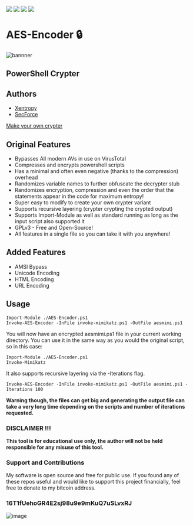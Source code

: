 <a href="https://github.com/chainski/AES-Encoder"><img src="https://img.shields.io/badge/OPEN--SOURCE-YES-green"></a>
<a href="https://github.com/chainski/AES-Encoder"><img src="https://img.shields.io/badge/license-GPL--3.0-orange"></a> 
<a href="https://github.com/Chainski/AES-Encoder/blob/main/AES-Encoder.ps1"><img src="https://img.shields.io/badge/power-shell-blue"></a> 
<a href="https://github.com/chainski/AES-Encoder"><img src="https://img.shields.io/github/downloads/chainski/AES-Encoder/total"></a> 


# AES-Encoder 🔒 
![bannner](https://user-images.githubusercontent.com/96607632/197303769-6294023f-4b99-4bf7-a6bb-52dd1a5e6b4f.png)

## PowerShell Crypter 

## Authors

- [Xentropy](http://twitter.com/SamuelAnttila)
- [SecForce](http://twitter.com/SECFORCE_LTD)

[Make your own crypter](https://netsec.expert/2020/02/06/write-a-crypter-in-any-language.html)

## Original Features

- Bypasses All modern AVs in use on VirusTotal 
- Compresses and encrypts powershell scripts
- Has a minimal and often even negative (thanks to the compression) overhead
- Randomizes variable names to further obfuscate the decrypter stub
- Randomizes encryption, compression and even the order that the statements appear in the code for maximum entropy!
- Super easy to modify to create your own crypter variant
- Supports recursive layering (crypter crypting the crypted output)
- Supports Import-Module as well as standard running as long as the input script also supported it
- GPLv3 - Free and Open-Source!
- All features in a single file so you can take it with you anywhere!

## Added Features

- AMSI Bypass
- Unicode Encoding
- HTML Encoding
- URL Encoding

## Usage

```
Import-Module ./AES-Encoder.ps1
Invoke-AES-Encoder -InFile invoke-mimikatz.ps1 -OutFile aesmimi.ps1
```

You will now have an encrypted aesmimi.ps1 file in your current working directory. You can use it in the same way as you would the original script, so in this case:

```
Import-Module ./AES-Encoder.ps1
Invoke-Mimikatz
```
It also supports recursive layering via the -Iterations flag.

```
Invoke-AES-Encoder -InFile invoke-mimikatz.ps1 -OutFile aesmimi.ps1 -Iterations 100
```
**Warning though, the files can get big and generating the output file can take a very long time depending on the scripts and number of iterations requested.**


### DISCLAIMER !!! 

**This tool is for educational use only, the author will not be held responsible for any misuse of this tool.**



### Support and Contributions
My software is open source and free for public use. 
If you found any of these repos useful and would like to support this project financially, 
feel free to donate to my bitcoin address.

### 16T1fUehoGR4E2sj98u9e9mKuQ7uSLvxRJ
![image](https://user-images.githubusercontent.com/96607632/173610346-a08309b7-7ce5-4be8-88f2-d79cb6e9c3bf.png)
